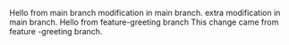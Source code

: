 Hello from main branch
modification in main branch.
extra modification in main branch.
Hello from feature-greeting branch
This change came from feature -greeting branch.

